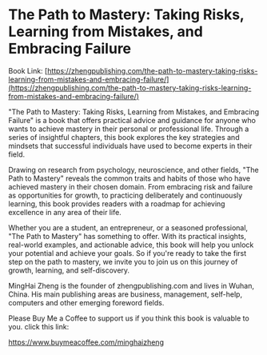 # The Path to Mastery: Taking Risks, Learning from Mistakes, and Embracing Failure

Book Link: [https://zhengpublishing.com/the-path-to-mastery-taking-risks-learning-from-mistakes-and-embracing-failure/](https://zhengpublishing.com/the-path-to-mastery-taking-risks-learning-from-mistakes-and-embracing-failure/)

"The Path to Mastery: Taking Risks, Learning from Mistakes, and Embracing Failure" is a book that offers practical advice and guidance for anyone who wants to achieve mastery in their personal or professional life. Through a series of insightful chapters, this book explores the key strategies and mindsets that successful individuals have used to become experts in their field.

Drawing on research from psychology, neuroscience, and other fields, "The Path to Mastery" reveals the common traits and habits of those who have achieved mastery in their chosen domain. From embracing risk and failure as opportunities for growth, to practicing deliberately and continuously learning, this book provides readers with a roadmap for achieving excellence in any area of their life.

Whether you are a student, an entrepreneur, or a seasoned professional, "The Path to Mastery" has something to offer. With its practical insights, real-world examples, and actionable advice, this book will help you unlock your potential and achieve your goals. So if you're ready to take the first step on the path to mastery, we invite you to join us on this journey of growth, learning, and self-discovery.

MingHai Zheng is the founder of zhengpublishing.com and lives in Wuhan, China. His main publishing areas are business, management, self-help, computers and other emerging foreword fields.

Please Buy Me a Coffee to support us if you think this book is valuable to you. click this link:

https://www.buymeacoffee.com/minghaizheng
